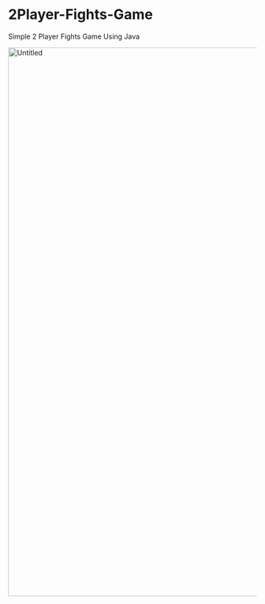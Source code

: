 # 2Player-Fights-Game
Simple 2 Player Fights Game Using Java


<img width="1112" alt="Untitled" src="https://user-images.githubusercontent.com/104011629/215582437-4a8dafcc-2fc1-4d09-8964-73a4ee8d9845.png">
